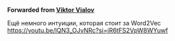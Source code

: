 **Forwarded from [Viktor Vialov](https://t.me/Kirdal)**

Ещё немного интуиции, которая стоит за Word2Vec https://youtu.be/lQN3_OJvNRc?si=jR6tFS2VpW8WYuwf